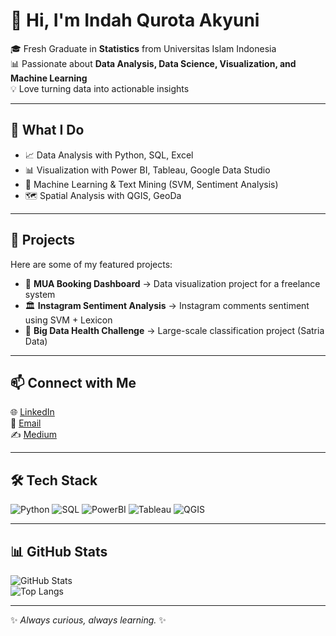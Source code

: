 # 👋 Hi, I'm Indah Qurota Akyuni  
🎓 Fresh Graduate in **Statistics** from Universitas Islam Indonesia  
📊 Passionate about **Data Analysis, Data Science, Visualization, and Machine Learning**  
💡 Love turning data into actionable insights  

---

## 🔎 What I Do  
- 📈 Data Analysis with Python, SQL, Excel  
- 📊 Visualization with Power BI, Tableau, Google Data Studio  
- 🤖 Machine Learning & Text Mining (SVM, Sentiment Analysis)  
- 🗺️ Spatial Analysis with QGIS, GeoDa  

---

## 🚀 Projects  
Here are some of my featured projects:  
- 📸 **MUA Booking Dashboard** → Data visualization project for a freelance system  
- 🏛️ **Instagram Sentiment Analysis** → Instagram comments sentiment using SVM + Lexicon  
- 🏥 **Big Data Health Challenge** → Large-scale classification project (Satria Data)  

---

## 📫 Connect with Me  
🌐 [LinkedIn](https://www.linkedin.com/in/indahqurotaakyuni)  
📧 [Email](mailto:indahqurotaakyuni@gmail.com)  
✍️ [Medium](https://medium.com/@indahqurotaakyuni)  

---

## 🛠 Tech Stack  
![Python](https://img.shields.io/badge/Python-3776AB?logo=python&logoColor=white)
![SQL](https://img.shields.io/badge/SQL-003B57?logo=postgresql&logoColor=white)
![PowerBI](https://img.shields.io/badge/Power%20BI-F2C811?logo=powerbi&logoColor=black)
![Tableau](https://img.shields.io/badge/Tableau-E97627?logo=tableau&logoColor=white)
![QGIS](https://img.shields.io/badge/QGIS-589632?logo=qgis&logoColor=white)

---

## 📊 GitHub Stats  
![GitHub Stats](https://github-readme-stats.vercel.app/api?Indahhola=USERNAME&show_icons=true&theme=radical)  
![Top Langs](https://github-readme-stats.vercel.app/api/top-langs/?Indahhola=USERNAME&layout=compact&theme=radical)  

---

✨ _Always curious, always learning._ ✨

